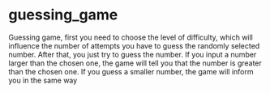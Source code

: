 # guessing_game

Guessing game, first you need to choose the level of difficulty, which will influence the number of attempts you have to guess the randomly selected number. After that, you just try to guess the number. If you input a number larger than the chosen one, the game will tell you that the number is greater than the chosen one. If you guess a smaller number, the game will inform you in the same way
